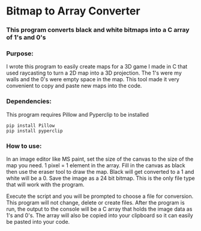 # Bitmap to Array Converter

### This program converts black and white bitmaps into a C array of 1's and 0's

### Purpose:

I wrote this program to easily create maps for a 3D game I made in C that used raycasting to turn a 2D map into a 3D projection.
The 1's were my walls and the 0's were empty space in the map. This tool made it very convenient to copy and paste new maps into the code.

### Dependencies:
This program requires Pillow and Pyperclip to be installed

```
pip install Pillow
pip install pyperclip
```

### How to use:

In an image editor like MS paint, set the size of the canvas to the size of the map you need. 1 pixel = 1 element in the array.
Fill in the canvas as black then use the eraser tool to draw the map. Black will get converted to a 1 and white will be a 0. 
Save the image as a 24 bit bitmap. This is the only file type that will work with the program.

Execute the script and you will be prompted to choose a file for conversion. This program will not change, delete or create files.
After the program is run, the output to the console will be a C array that holds the image data as 1's and 0's.
The array will also be copied into your clipboard so it can easily be pasted into your code.




